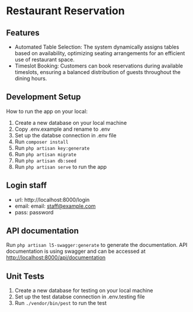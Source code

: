 # Restaurant Reservation

## Features

- Automated Table Selection: The system dynamically assigns tables based on availability, optimizing seating arrangements for an efficient use of restaurant space.
- Timeslot Booking: Customers can book reservations during available timeslots, ensuring a balanced distribution of guests throughout the dining hours.

## Development Setup

How to run the app on your local:

1. Create a new database on your local machine
2. Copy .env.example and rename to .env
3. Set up the databse connection in .env file
4. Run `composer install`
5. Run `php artisan key:generate`
6. Run `php artisan migrate`
7. Run `php artisan db:seed`
8. Run `php artisan serve` to run the app

## Login staff

- url: http://localhost:8000/login
- email: email: staff@example.com
- pass: password

## API documentation

Run `php artisan l5-swagger:generate` to generate the documentation.
API documentation is using swagger and can be accessed at [http://localhost:8000/api/documentation](http://localhost:8000/api/documentation)

## Unit Tests

1. Create a new database for testing on your local machine
2. Set up the test databse connection in .env.testing file
3. Run `./vendor/bin/pest` to run the test

